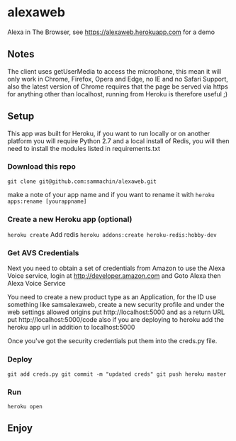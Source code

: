 # alexaweb

Alexa in The Browser, see https://alexaweb.herokuapp.com for a demo

## Notes
The client uses getUserMedia to access the microphone, this mean it will only work in Chrome, Firefox, Opera and Edge, no IE and no Safari Support, also the latest version of Chrome requires that the page be served via https for anything other than localhost, running from Heroku is therefore useful ;)

## Setup
This app was built for Heroku, if you want to run locally or on another platform you will require Python 2.7 and a local install of Redis, you will then need to install the modules listed in requirements.txt
### Download this repo

`git clone git@github.com:sammachin/alexaweb.git`

make a note of your app name and if you want to rename it with
`heroku apps:rename [yourappname]`

### Create a new Heroku app (optional)

`heroku create`
 Add redis
 `heroku addons:create heroku-redis:hobby-dev`

### Get AVS Credentials

Next you need to obtain a set of credentials from Amazon to use the Alexa Voice service, login at http://developer.amazon.com and Goto Alexa then Alexa Voice Service

You need to create a new product type as an Application, for the ID use something like samsalexaweb, create a new security profile and under the web settings allowed origins put http://localhost:5000 and as a return URL put  http://localhost:5000/code also if you are deploying to heroku add the heroku app url in addition to localhost:5000

Once you've got the security credentials put them into the creds.py file.

### Deploy

`git add creds.py
git commit -m "updated creds"
git push heroku master`

### Run
`heroku open`

## Enjoy
